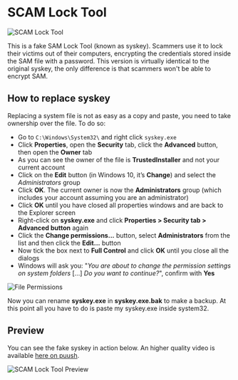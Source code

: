 # SCAM Lock Tool
![SCAM Lock Tool](https://puu.sh/BnTGm.png)

This is a fake SAM Lock Tool (known as syskey). Scammers use it to lock their victims out of their computers, encrypting the credentials stored inside the SAM file with a password. This version is virtually identical to the original syskey, the only difference is that scammers won't be able to encrypt SAM.

## How to replace syskey
Replacing a system file is not as easy as a copy and paste, you need to take ownership over the file. To do so:
 - Go to `C:\Windows\System32\` and right click `syskey.exe`
 - Click **Properties**, open the **Security** tab, click the **Advanced** button, then open the **Owner** tab
 - As you can see the owner of the file is **TrustedInstaller** and not your current account
 - Click on the **Edit** button (in Windows 10, it’s **Change**) and select the *Administrators* group
 - Click **OK**. The current owner is now the **Administrators** group (which includes your account assuming you are an administrator)
 - Click **OK** until you have closed all properties windows and are back to the Explorer screen
 - Right-click on **syskey.exe** and click **Properties > Security tab > Advanced button** again
 - Click the **Change permissions...** button, select **Administrators** from the list and then click the **Edit...** button
 - Now tick the box next to **Full Control** and click **OK** until you close all the dialogs
 - Windows will ask you: "*You are about to change the permission settings on system folders* [...] *Do you want to continue?*", confirm with **Yes**

![File Permissions](https://puu.sh/BnUcQ.png)

Now you can rename **syskey.exe** in **syskey.exe.bak** to make a backup. At this point all you have to do is paste my syskey.exe inside system32.

## Preview
You can see the fake syskey in action below. An higher quality video is available [here on puush](https://puu.sh/By2sw.mp4).

![SCAM Lock Tool Preview](https://puu.sh/By2SK.gif)
